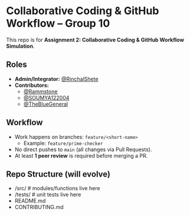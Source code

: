 # Collaborative Coding & GitHub Workflow – Group 10
This repo is for **Assignment 2: Collaborative Coding & GitHub Workflow Simulation**.

## Roles
- **Admin/Integrator:** [@RinchalShete](https://github.com/RinchalShete)  
- **Contributors:**  
  - [@Rammstone](https://github.com/Rammstone)  
  - [@SOUMYA122004](https://github.com/SOUMYA122004)  
  - [@TheBlueGeneral](https://github.com/TheBlueGeneral)  

## Workflow
- Work happens on branches: `feature/<short-name>`  
  - Example: `feature/prime-checker`  
- No direct pushes to `main` (all changes via Pull Requests).  
- At least **1 peer review** is required before merging a PR.  

## Repo Structure (will evolve)
- /src/ # modules/functions live here
- /tests/ # unit tests live here
- README.md
- CONTRIBUTING.md
